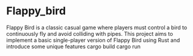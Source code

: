 # Flappy_bird
Flappy Bird is a classic casual game where players must control a bird to continuously fly and avoid colliding with pipes. This project aims to implement a basic single-player version of Flappy Bird using Rust and introduce some unique features
cargo build
cargo run

